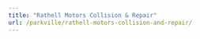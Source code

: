 ```yaml
---
title: "Rathell Motors Collision & Repair"
url: /parkville/rathell-motors-collision-and-repair/
---
```

